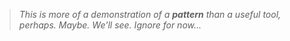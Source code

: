 > _This is more of a demonstration of a **pattern** than a useful tool, perhaps. Maybe. We'll see. Ignore for now..._
